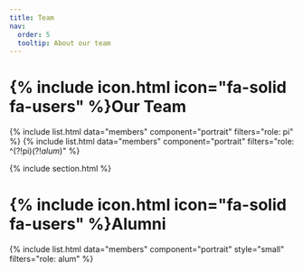 ```yaml
---
title: Team
nav:
  order: 5
  tooltip: About our team
---
```


# {% include icon.html icon="fa-solid fa-users" %}Our Team


{% include list.html data="members" component="portrait" filters="role: pi" %}
{% include list.html data="members" component="portrait" filters="role: ^(?!pi$)(?!alum$)" %}

{% include section.html %}

# {% include icon.html icon="fa-solid fa-users" %}Alumni

{% include list.html data="members" component="portrait" style="small" filters="role: alum" %}
